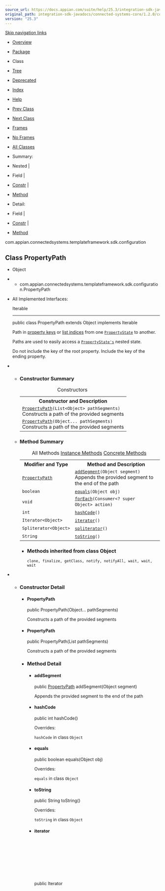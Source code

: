 ```yaml
---
source_url: https://docs.appian.com/suite/help/25.3/integration-sdk-javadocs/connected-systems-core/1.2.0/com/appian/connectedsystems/templateframework/sdk/configuration/PropertyPath.html
original_path: integration-sdk-javadocs/connected-systems-core/1.2.0/com/appian/connectedsystems/templateframework/sdk/configuration/PropertyPath.html
version: "25.3"
---
```


[Skip navigation links](#skip.navbar.top "Skip navigation links")

-   [Overview](../../../../../../overview-summary.html)
-   [Package](package-summary.html)
-   Class
-   [Tree](package-tree.html)
-   [Deprecated](../../../../../../deprecated-list.html)
-   [Index](../../../../../../index-all.html)
-   [Help](../../../../../../help-doc.html)

-   [Prev Class](../../../../../../com/appian/connectedsystems/templateframework/sdk/configuration/PropertyDescriptorBuilder.html "class in com.appian.connectedsystems.templateframework.sdk.configuration")
-   [Next Class](../../../../../../com/appian/connectedsystems/templateframework/sdk/configuration/PropertyState.html "class in com.appian.connectedsystems.templateframework.sdk.configuration")

-   [Frames](../../../../../../index.html?com/appian/connectedsystems/templateframework/sdk/configuration/PropertyPath.html)
-   [No Frames](PropertyPath.html)

-   [All Classes](../../../../../../allclasses-noframe.html)

-   Summary: 
-   Nested | 
-   Field | 
-   [Constr](#constructor.summary) | 
-   [Method](#method.summary)

-   Detail: 
-   Field | 
-   [Constr](#constructor.detail) | 
-   [Method](#method.detail)

com.appian.connectedsystems.templateframework.sdk.configuration

## Class PropertyPath

-   Object
-   -   com.appian.connectedsystems.templateframework.sdk.configuration.PropertyPath

-   All Implemented Interfaces:

    Iterable<Object>

    * * *

    public class PropertyPath
    extends Object
    implements Iterable<Object>

    Path in [property keys](../../../../../../com/appian/connectedsystems/templateframework/sdk/configuration/PropertyDescriptor.html#getKey--) or [list indices](../../../../../../com/appian/connectedsystems/templateframework/sdk/configuration/ListTypeDescriptor.html "class in com.appian.connectedsystems.templateframework.sdk.configuration") from one [`PropertyState`](../../../../../../com/appian/connectedsystems/templateframework/sdk/configuration/PropertyState.html "class in com.appian.connectedsystems.templateframework.sdk.configuration") to another.

    Paths are used to easily access a [`PropertyState's`](../../../../../../com/appian/connectedsystems/templateframework/sdk/configuration/PropertyState.html "class in com.appian.connectedsystems.templateframework.sdk.configuration") nested state.

    Do not include the key of the root property. Include the key of the ending property.

-   -   ### Constructor Summary

        <table class="memberSummary" border="0" cellpadding="3" cellspacing="0" summary="Constructor Summary table, listing constructors, and an explanation"><caption><span>Constructors</span><span class="tabEnd">&nbsp;</span></caption><tbody><tr><th class="colOne" scope="col">Constructor and Description</th></tr><tr class="altColor"><td class="colOne"><code><span class="memberNameLink"><a href="../../../../../../com/appian/connectedsystems/templateframework/sdk/configuration/PropertyPath.html#PropertyPath-java.util.List-">PropertyPath</a></span>(List&lt;Object&gt;&nbsp;pathSegments)</code><div class="block">Constructs a path of the provided segments</div></td></tr><tr class="rowColor"><td class="colOne"><code><span class="memberNameLink"><a href="../../../../../../com/appian/connectedsystems/templateframework/sdk/configuration/PropertyPath.html#PropertyPath-java.lang.Object...-">PropertyPath</a></span>(Object...&nbsp;pathSegments)</code><div class="block">Constructs a path of the provided segments</div></td></tr></tbody></table>

    -   ### Method Summary

        <table class="memberSummary" border="0" cellpadding="3" cellspacing="0" summary="Method Summary table, listing methods, and an explanation"><caption><span id="t0" class="activeTableTab"><span>All Methods</span><span class="tabEnd">&nbsp;</span></span><span id="t2" class="tableTab"><span><a href="javascript:show(2);">Instance Methods</a></span><span class="tabEnd">&nbsp;</span></span><span id="t4" class="tableTab"><span><a href="javascript:show(8);">Concrete Methods</a></span><span class="tabEnd">&nbsp;</span></span></caption><tbody><tr><th class="colFirst" scope="col">Modifier and Type</th><th class="colLast" scope="col">Method and Description</th></tr><tr id="i0" class="altColor"><td class="colFirst"><code><a href="../../../../../../com/appian/connectedsystems/templateframework/sdk/configuration/PropertyPath.html" title="class in com.appian.connectedsystems.templateframework.sdk.configuration">PropertyPath</a></code></td><td class="colLast"><code><span class="memberNameLink"><a href="../../../../../../com/appian/connectedsystems/templateframework/sdk/configuration/PropertyPath.html#addSegment-java.lang.Object-">addSegment</a></span>(Object&nbsp;segment)</code><div class="block">Appends the provided segment to the end of the path</div></td></tr><tr id="i1" class="rowColor"><td class="colFirst"><code>boolean</code></td><td class="colLast"><code><span class="memberNameLink"><a href="../../../../../../com/appian/connectedsystems/templateframework/sdk/configuration/PropertyPath.html#equals-java.lang.Object-">equals</a></span>(Object&nbsp;obj)</code>&nbsp;</td></tr><tr id="i2" class="altColor"><td class="colFirst"><code>void</code></td><td class="colLast"><code><span class="memberNameLink"><a href="../../../../../../com/appian/connectedsystems/templateframework/sdk/configuration/PropertyPath.html#forEach-java.util.function.Consumer-">forEach</a></span>(Consumer&lt;? super Object&gt;&nbsp;action)</code>&nbsp;</td></tr><tr id="i3" class="rowColor"><td class="colFirst"><code>int</code></td><td class="colLast"><code><span class="memberNameLink"><a href="../../../../../../com/appian/connectedsystems/templateframework/sdk/configuration/PropertyPath.html#hashCode--">hashCode</a></span>()</code>&nbsp;</td></tr><tr id="i4" class="altColor"><td class="colFirst"><code>Iterator&lt;Object&gt;</code></td><td class="colLast"><code><span class="memberNameLink"><a href="../../../../../../com/appian/connectedsystems/templateframework/sdk/configuration/PropertyPath.html#iterator--">iterator</a></span>()</code>&nbsp;</td></tr><tr id="i5" class="rowColor"><td class="colFirst"><code>Spliterator&lt;Object&gt;</code></td><td class="colLast"><code><span class="memberNameLink"><a href="../../../../../../com/appian/connectedsystems/templateframework/sdk/configuration/PropertyPath.html#spliterator--">spliterator</a></span>()</code>&nbsp;</td></tr><tr id="i6" class="altColor"><td class="colFirst"><code>String</code></td><td class="colLast"><code><span class="memberNameLink"><a href="../../../../../../com/appian/connectedsystems/templateframework/sdk/configuration/PropertyPath.html#toString--">toString</a></span>()</code>&nbsp;</td></tr></tbody></table>

        -   ### Methods inherited from class Object

            `clone, finalize, getClass, notify, notifyAll, wait, wait, wait`

-   -   ### Constructor Detail

        -   #### PropertyPath

            public PropertyPath(Object... pathSegments)

            Constructs a path of the provided segments

        -   #### PropertyPath

            public PropertyPath(List<Object> pathSegments)

            Constructs a path of the provided segments

    -   ### Method Detail

        -   #### addSegment

            public [PropertyPath](../../../../../../com/appian/connectedsystems/templateframework/sdk/configuration/PropertyPath.html "class in com.appian.connectedsystems.templateframework.sdk.configuration") addSegment(Object segment)

            Appends the provided segment to the end of the path

        -   #### hashCode

            public int hashCode()

            Overrides:

            `hashCode` in class `Object`

        -   #### equals

            public boolean equals(Object obj)

            Overrides:

            `equals` in class `Object`

        -   #### toString

            public String toString()

            Overrides:

            `toString` in class `Object`

        -   #### iterator

            public Iterator<Object> iterator()

            Specified by:

            `iterator` in interface `Iterable<Object>`

        -   #### forEach

            public void forEach(Consumer<? super Object> action)

            Specified by:

            `forEach` in interface `Iterable<Object>`

        -   #### spliterator

            public Spliterator<Object> spliterator()

            Specified by:

            `spliterator` in interface `Iterable<Object>`

[Skip navigation links](#skip.navbar.bottom "Skip navigation links")

-   [Overview](../../../../../../overview-summary.html)
-   [Package](package-summary.html)
-   Class
-   [Tree](package-tree.html)
-   [Deprecated](../../../../../../deprecated-list.html)
-   [Index](../../../../../../index-all.html)
-   [Help](../../../../../../help-doc.html)

-   [Prev Class](../../../../../../com/appian/connectedsystems/templateframework/sdk/configuration/PropertyDescriptorBuilder.html "class in com.appian.connectedsystems.templateframework.sdk.configuration")
-   [Next Class](../../../../../../com/appian/connectedsystems/templateframework/sdk/configuration/PropertyState.html "class in com.appian.connectedsystems.templateframework.sdk.configuration")

-   [Frames](../../../../../../index.html?com/appian/connectedsystems/templateframework/sdk/configuration/PropertyPath.html)
-   [No Frames](PropertyPath.html)

-   [All Classes](../../../../../../allclasses-noframe.html)

-   Summary: 
-   Nested | 
-   Field | 
-   [Constr](#constructor.summary) | 
-   [Method](#method.summary)

-   Detail: 
-   Field | 
-   [Constr](#constructor.detail) | 
-   [Method](#method.detail)

_Copyright © 2018-present Appian Corporation. All Rights Reserved._